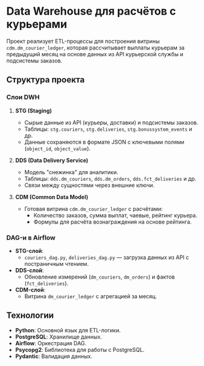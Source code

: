 # Data Warehouse для расчётов с курьерами

Проект реализует ETL-процессы для построения витрины `cdm.dm_courier_ledger`, которая рассчитывает выплаты курьерам за предыдущий месяц на основе данных из API курьерской службы и подсистемы заказов.

## Структура проекта

### Слои DWH
1. **STG (Staging)**  
   - Сырые данные из API (курьеры, доставки) и подсистемы заказов.  
   - Таблицы: `stg.couriers`, `stg.deliveries`, `stg.bonussystem_events` и др.  
   - Данные сохраняются в формате JSON с ключевыми полями (`object_id`, `object_value`).

2. **DDS (Data Delivery Service)**  
   - Модель "снежинка" для аналитики.  
   - Таблицы: `dds.dm_couriers`, `dds.dm_orders`, `dds.fct_deliveries` и др.  
   - Связи между сущностями через внешние ключи.

3. **CDM (Common Data Model)**  
   - Готовая витрина `cdm.dm_courier_ledger` с расчётами:  
     - Количество заказов, сумма выплат, чаевые, рейтинг курьера.  
     - Формулы для расчёта вознаграждения на основе рейтинга.

### DAG-и в Airflow
- **STG-слой**:  
  - `couriers_dag.py`, `deliveries_dag.py` — загрузка данных из API с постраничным чтением.  
- **DDS-слой**:  
  - Обновление измерений (`dm_couriers`, `dm_orders`) и фактов (`fct_deliveries`).  
- **CDM-слой**:  
  - Витрина `dm_courier_ledger` с агрегацией за месяц.

## Технологии
- **Python**: Основной язык для ETL-логики.  
- **PostgreSQL**: Хранилище данных.  
- **Airflow**: Оркестрация DAG.  
- **Psycopg2**: Библиотека для работы с PostgreSQL.  
- **Pydantic**: Валидация данных.  
